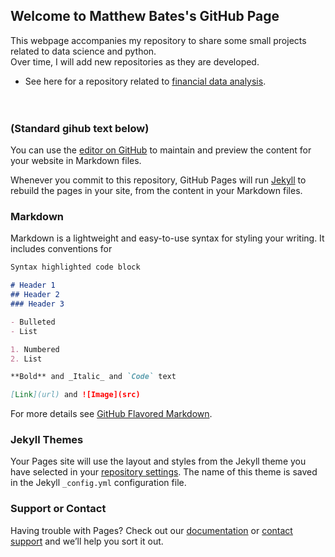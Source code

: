## Welcome to Matthew Bates's GitHub Page

This webpage accompanies my repository to share some small projects related to data science and python. 
<br> Over time, I will add new repositories as they are developed.
* See here for a repository related to [financial data analysis](https://github.com/matthewebates/financial_data_analysis).
<br> <br> <br>
 
 
 

### (Standard gihub text below)

You can use the [editor on GitHub](https://github.com/matthewebates/matthewbates.github.io/edit/master/README.md) to maintain and preview the content for your website in Markdown files.

Whenever you commit to this repository, GitHub Pages will run [Jekyll](https://jekyllrb.com/) to rebuild the pages in your site, from the content in your Markdown files.

### Markdown

Markdown is a lightweight and easy-to-use syntax for styling your writing. It includes conventions for

```markdown
Syntax highlighted code block

# Header 1
## Header 2
### Header 3

- Bulleted
- List

1. Numbered
2. List

**Bold** and _Italic_ and `Code` text

[Link](url) and ![Image](src)
```

For more details see [GitHub Flavored Markdown](https://guides.github.com/features/mastering-markdown/).

### Jekyll Themes

Your Pages site will use the layout and styles from the Jekyll theme you have selected in your [repository settings](https://github.com/matthewebates/matthewbates.github.io/settings). The name of this theme is saved in the Jekyll `_config.yml` configuration file.

### Support or Contact

Having trouble with Pages? Check out our [documentation](https://help.github.com/categories/github-pages-basics/) or [contact support](https://github.com/contact) and we’ll help you sort it out.
